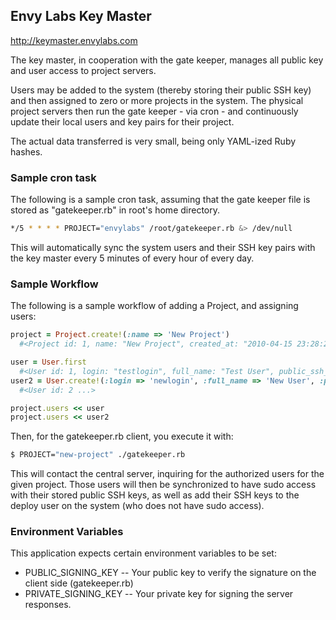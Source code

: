 ## Envy Labs Key Master

http://keymaster.envylabs.com

The key master, in cooperation with the gate keeper, manages all public key and user access to project servers.

Users may be added to the system (thereby storing their public SSH key) and then assigned to zero or more projects in the system.  The physical project servers then run the gate keeper - via cron - and continuously update their local users and key pairs for their project.

The actual data transferred is very small, being only YAML-ized Ruby hashes.

### Sample cron task

The following is a sample cron task, assuming that the gate keeper file is stored as "gatekeeper.rb" in root's home directory.

```bash
*/5 * * * * PROJECT="envylabs" /root/gatekeeper.rb &> /dev/null
```

This will automatically sync the system users and their SSH key pairs with the key master every 5 minutes of every hour of every day.

### Sample Workflow

The following is a sample workflow of adding a Project, and assigning users:

```ruby
project = Project.create!(:name => 'New Project')
  #<Project id: 1, name: "New Project", created_at: "2010-04-15 23:28:22", updated_at: "2010-04-15 23:28:22">

user = User.first
  #<User id: 1, login: "testlogin", full_name: "Test User", public_ssh_key: "ssh-dss AAAAB3NzaC1kc3MAAAEBANA6UB7GRWHe3NrJ99aQKst...", uid: 5000, created_at: "2010-02-22 05:19:33", updated_at: "2010-02-22 06:24:06">
user2 = User.create!(:login => 'newlogin', :full_name => 'New User', :public_ssh_key => File.read("id_dsa.pub"), :uid => 5001)
  #<User id: 2 ...>

project.users << user
project.users << user2
```

Then, for the gatekeeper.rb client, you execute it with:

```bash
$ PROJECT="new-project" ./gatekeeper.rb
```

This will contact the central server, inquiring for the authorized users for the given project.  Those users will then be synchronized to have sudo access with their stored public SSH keys, as well as add their SSH keys to the deploy user on the system (who does not have sudo access).

### Environment Variables

This application expects certain environment variables to be set:

* PUBLIC_SIGNING_KEY -- Your public key to verify the signature on the client side (gatekeeper.rb)
* PRIVATE_SIGNING_KEY -- Your private key for signing the server responses.
